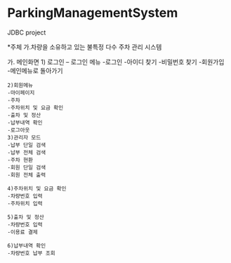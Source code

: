 # ParkingManagementSystem
JDBC project

*주체
 가.차량을 소유하고 있는 불특정 다수 주차 관리 시스템

  가. 메인화면
	1) 로그인 – 로그인 메뉴
	-로그인
	-아이디 찾기
	-비밀번호 찾기
	-회원가입
	-메인메뉴로 돌아가기  

	2)회원메뉴
	-마이페이지
	-주차
	-주차위치 및 요금 확인
	-출차 및 정산
	-납부내역 확인
	-로그아웃
	3)관리자 모드
	-납부 단일 검색
	-납부 전체 검색
	-주차 현환
	-회원 단일 검색
	-회원 전체 출력 

    4)주차위치 및 요금 확인
	-차량번호 입력
	-주차위치 입력

    5)출차 및 정산
	-차량번호 입력
	-이용료 결제

    6)납부내역 확인
	-차량번호 납부 조회      
       
